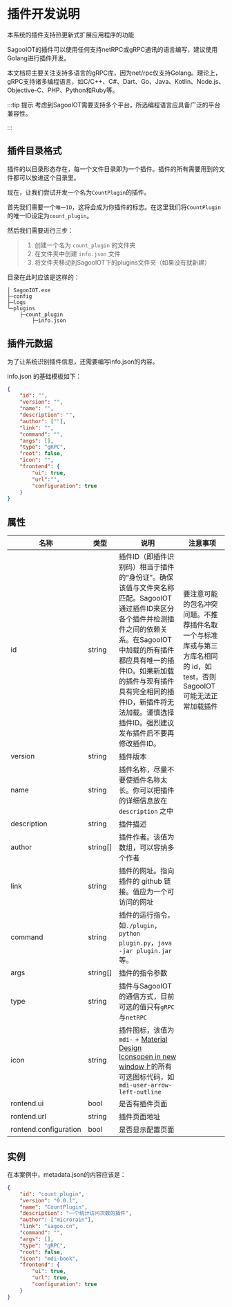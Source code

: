 # 插件开发说明

本系统的插件支持热更新式扩展应用程序的功能

SagooIOT的插件可以使用任何支持netRPC或gRPC通讯的语言编写，建议使用Golang进行插件开发。

本文档将主要关注支持多语言的gRPC库，因为net/rpc仅支持Golang。理论上，gRPC支持诸多编程语言，如C/C++、C#、Dart、Go、Java、Kotlin、Node.js、Objective-C、PHP、Python和Ruby等。


:::tip 提示
考虑到SagooIOT需要支持多个平台，所选编程语言应具备广泛的平台兼容性。

:::

## 插件目录格式

插件的以目录形态存在，每一个文件目录即为一个插件。插件的所有需要用到的文件都可以放进这个目录里。

现在，让我们尝试开发一个名为`CountPlugin`的插件。

首先我们需要一个`唯一ID`，这将会成为你插件的标志。在这里我们将`CountPlugin`的唯一ID设定为`count_plugin`。

然后我们需要进行三步：

> 1. 创建一个名为 `count_plugin` 的文件夹
> 2. 在文件夹中创建 `info.json` 文件
> 3. 将文件夹移动到SagooIOT下的plugins文件夹（如果没有就新建）

目录在此时应该是这样的：

```text
│ SagooIOT.exe
├─config
├─logs
└─plugins
    ├─count_plugin
        ├─info.json
```

## 插件元数据
为了让系统识别插件信息，还需要编写info.json的内容。

info.json 的基础模板如下：

```json
{
    "id": "",
    "version": "",
    "name": "",
    "description": "",
    "author": [""],
    "link": "",
    "command": "",
    "args": [],
    "type": "gRPC",
    "root": false,
    "icon": "",
    "frontend": {
        "ui": true,
      	"url":"",
        "configuration": true
    }
}
```

## 属性

| 名称                  | 类型     | 说明                                                         | 注意事项                                                     |
| --------------------- | -------- | ------------------------------------------------------------ | ------------------------------------------------------------ |
| id                    | string   | 插件ID（即插件识别码）相当于插件的“身份证”。确保该值与文件夹名称匹配。SagooIOT 通过插件ID来区分各个插件并检测插件之间的依赖关系。在SagooIOT中加载的所有插件都应具有唯一的插件ID。如果新加载的插件与现有插件具有完全相同的插件ID，新插件将无法加载。谨慎选择插件ID。强烈建议发布插件后不要再修改插件ID。 | 要注意可能的包名冲突问题。不推荐插件名取一个与标准库或与第三方库名相同的 id，如 test，否则 SagooIOT 可能无法正常加载插件 |
| version               | string   | 插件版本                                                     |                                                              |
| name                  | string   | 插件名称，尽量不要使插件名称太长。你可以把插件的详细信息放在 `description` 之中 |                                                              |
| description           | string   | 插件描述                                                     |                                                              |
| author                | string[] | 插件作者。该值为数组，可以容纳多个作者                       |                                                              |
| link                  | string   | 插件的网址。指向插件的 github 链接。值应为一个可访问的网址   |                                                              |
| command               | string   | 插件的运行指令，如`./plugin`，`python plugin.py`，`java -jar plugin.jar`等。 |                                                              |
| args                  | string[] | 插件的指令参数                                               |                                                              |
| type                  | string   | 插件与SagooIOT的通信方式，目前可选的值只有`gRPC`与`netRPC`   |                                                              |
| icon                  | string   | 插件图标，该值为`mdi-` + [Material Design Iconsopen in new window](https://materialdesignicons.com/)上的所有可选图标代码，如`mdi-user-arrow-left-outline` |                                                              |
| rontend.ui            | bool     | 是否有插件页面                                               |                                                              |
| rontend.url           | string   | 插件页面地址                                                 |                                                              |
| rontend.configuration | bool     | 是否显示配置页面                                             |                                                              |

## 实例

在本案例中，metadata.json的内容应该是：

```json
{
    "id": "count_plugin",
    "version": "0.0.1",
    "name": "CountPlugin",
    "description": "一个统计访问次数的插件",
    "author": ["microrain"],
    "link": "sagoo.cn",
    "command": "",
    "args": [],
    "type": "gRPC",
    "root": false,
    "icon": "mdi-book",
    "frontend": {
        "ui": true,
        "url": true,
        "configuration": true
    }
}
```
